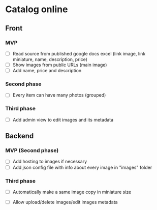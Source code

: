 # Catalog online



## Front

### MVP

- [ ] Read source from published google docs excel (link image, link miniature, name, description, price)
- [ ] Show images from public URLs (main image)
- [ ] Add name, price and description

### Second phase

- [ ] Every item can have many photos (grouped)

### Third phase

- [ ] Add admin view to edit images and its metadata



## Backend

### MVP (Second phase)

- [ ] Add hosting to images if necessary
- [ ] Add json config file with info about every image in "images" folder

### Third phase

- [ ] Automatically make a same image copy in miniature size
- [ ] Allow upload/delete images/edit images metadata

